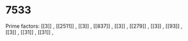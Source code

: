 # 7533

Prime factors: [[3]] , [[2511]] , [[3]] , [[837]] , [[3]] , [[279]] , [[3]] , [[93]] , [[3]] , [[31]] , [[31]] , 